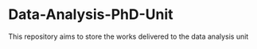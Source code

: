 # Data-Analysis-PhD-Unit
This repository aims to store the works delivered to the data analysis unit
